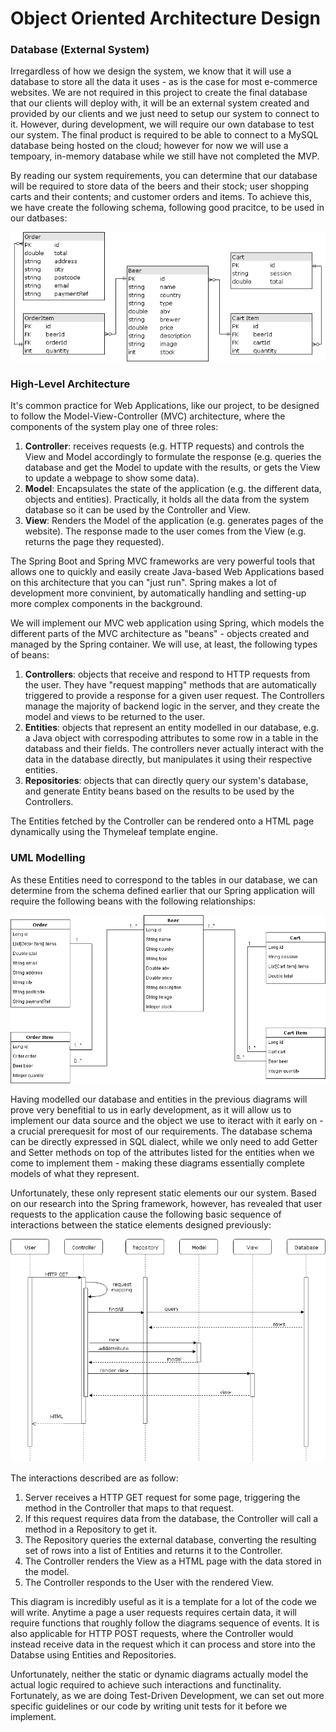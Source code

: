 # Object Oriented Architecture Design

### Database (External System)

Irregardless of how we design the system, we know that it will use a database to store all the data it uses - as is the case for most e-commerce websites. We are not required in this project to create the final database that our clients will deploy with, it will be an external system created and provided by our clients and we just need to setup our system to connect to it. However, during development, we will require our own database to test our system. The final product is required to be able to connect to a MySQL database being hosted on the cloud; however for now we will use a tempoary, in-memory database while we still have not completed the MVP.

By reading our system requirements, you can determine that our database will be required to store data of the beers and their stock; user shopping carts and their contents; and customer orders and items. To achieve this, we have create the following schema, following good pracitce, to be used in our datbases:

![alt text](https://github.com/bstelea/spe_project/blob/bogdanRefact/portfolio/image/db_schema.png "Database Schema Diagram")

### High-Level Architecture

It's common practice for Web Applications, like our project, to be designed to follow the Model-View-Controller (MVC) architecture, where the components of the system play one of three roles:
1. **Controller**: receives requests (e.g. HTTP requests) and controls the View and Model accordingly to formulate the response (e.g. queries the database and get the Model to update with the results, or gets the View to update a webpage to show some data).
1. **Model**: Encapsulates the state of the application (e.g. the different data, objects and entities). Practically, it holds all the data from the system database so it can be used by the Controller and View.
1. **View**: Renders the Model of the application (e.g. generates pages of the website). The response made to the user comes from the View (e.g. returns the page they requested).

The Spring Boot and Spring MVC frameworks are very powerful tools that allows one to quickly and easily create Java-based Web Applications based on this architecture that you can "just run". Spring makes a lot of development more convinient, by automatically handling and setting-up more complex components in the background.

We will implement our MVC web application using Spring, which models the different parts of the MVC architecture as "beans" - objects created and managed by the Spring container. We will use, at least, the following types of beans:
1. **Controllers**: objects that receive and respond to HTTP requests from the user. They have "request mapping" methods that are automatically triggered to provide a response for a given user request. The Controllers manage the majority of backend logic in the server, and they create the model and views to be returned to the user.
1. **Entities**: objects that represent an entity modelled in our database, e.g. a Java object with correspoding attributes to some row in a table in the databass and their fields. The controllers never actually interact with the data in the database directly, but manipulates it using their respective entities.
1. **Repositories**: objects that can directly query our system's database, and generate Entity beans based on the results to be used by the Controllers.

The Entities fetched by the Controller can be rendered onto a HTML page dynamically using the Thymeleaf template engine.

### UML Modelling

As these Entities need to correspond to the tables in our database, we can determine from the schema defined earlier that our Spring application will require the following beans with the following relationships:

![alt text](https://github.com/bstelea/spe_project/blob/bogdanRefact/portfolio/image/entity_uml.png "Static UML Diagram")

Having modelled our database and entities in the previous diagrams will prove very benefitial to us in early development, as it will allow us to implement our data source and the object we use to iteract with it early on - a crucial prerequesit for most of our requirements. The database schema can be directly expressed in SQL dialect, while we only need to add Getter and Setter methods on top of the attributes listed for the entities when we come to implement them - making these diagrams essentially complete models of what they represent.

Unfortunately, these only represent static elements our our system. Based on our research into the Spring framework, however, has revealed that user requests to the application cause the following basic sequence of interactions between the statice elements designed previously:

![alt text](https://github.com/bstelea/spe_project/blob/bogdanRefact/portfolio/image/sequence_diagram.png "Dynamic UML Diagram")

The interactions described are as follow:
1. Server receives a HTTP GET request for some page, triggering the method in the Controller that maps to that request.
1. If this request requires data from the database, the Controller will call a method in a Repository to get it.
1. The Repository queries the external database, converting the resulting set of rows into a list of Entities and returns it to the Controller.
1. The Controller renders the View as a HTML page with the data stored in the model.
1. The Controller responds to the User with the rendered View.

This diagram is incredibly useful as it is a template for a lot of the code we will write. Anytime a page a user requests requires certain data, it will require functions that roughly follow the diagrams sequence of events. It is also applicable for HTTP POST requests, where the Controller would instead receive data in the request which it can process and store into the Databse using Entities and Repositories.

Unfortunately, neither the static or dynamic diagrams actually model the actual logic required to achieve such interactions and functinality. Fortunately, as we are doing Test-Driven Development, we can set out more specific guidelines or our code by writing unit tests for it before we implement.


